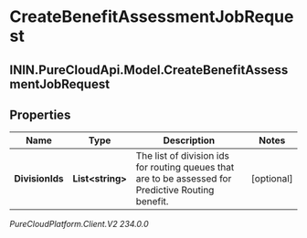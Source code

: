 # CreateBenefitAssessmentJobRequest

## ININ.PureCloudApi.Model.CreateBenefitAssessmentJobRequest

## Properties

|Name | Type | Description | Notes|
|------------ | ------------- | ------------- | -------------|
| **DivisionIds** | **List&lt;string&gt;** | The list of division ids for routing queues that are to be assessed for Predictive Routing benefit. | [optional] |



_PureCloudPlatform.Client.V2 234.0.0_
